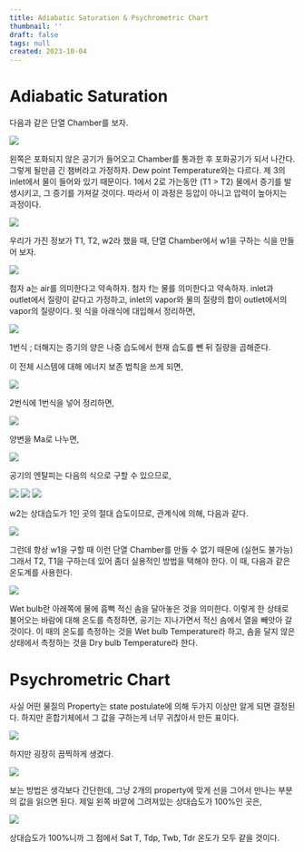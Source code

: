 ```yaml
---
title: Adiabatic Saturation & Psychrometric Chart
thumbnail: ''
draft: false
tags: null
created: 2023-10-04
---
```


# Adiabatic Saturation

다음과 같은 단열 Chamber를 보자.

![](Adiabatic-Saturation01.png)

왼쪽은 포화되지 않은 공기가 들어오고 Chamber를 통과한 후 포화공기가 되서 나간다. 그렇게 될만큼 긴 챔버라고 가정하자. Dew point Temperature와는 다르다. 제 3의 inlet에서 물이 들어와 있기 때문이다. 1에서 2로 가는동안 (T1 > T2) 물에서 증기를 발생시키고, 그 증기를 가져갈 것이다. 따라서 이 과정은 등압이 아니고 압력이 높아지는 과정이다.

![](Adiabatic-Saturation02.png)

우리가 가진 정보가 T1, T2, w2라 했을 때, 단열 Chamber에서 w1을 구하는 식을 만들어 보자.

![](Adiabatic-Saturation03.png)

첨자 a는 air를 의미한다고 약속하자. 첨자 f는 물를 의미한다고 약속하자.
inlet과 outlet에서 질량이 같다고 가정하고, inlet의 vapor와 물의 질량의 합이 outlet에서의 vapor의 질량이다. 윗 식을 아래식에 대입해서 정리하면,

![](Adiabatic-Saturation04.png)

1번식 ; 더해지는 증기의 양은 나중 습도에서 현재 습도를 뺀 뒤 질량을 곱해준다.

이 전체 시스템에 대해 에너지 보존 법칙을 쓰게 되면,

![](Adiabatic-Saturation05.png)

2번식에 1번식을 넣어 정리하면,

![](Adiabatic-Saturation06.png)

양변을 Ma로 나누면,

![](Adiabatic-Saturation07.png)

공기의 엔탈피는 다음의 식으로 구할 수 있으므로,

![](Adiabatic-Saturation08.png)
![](Adiabatic-Saturation09.png)
![](Adiabatic-Saturation10.png)

w2는 상대습도가 1인 곳의 절대 습도이므로, 관계식에 의해, 다음과 같다.

![](Adiabatic-Saturation11.png)

그런데 항상 w1을 구할 때 이런 단열 Chamber를 만들 수 없기 때문에 (실현도 불가능) 그래서 T2, T1을 구하는데 있어 좀더 실용적인 방법을 택해야 한다. 이 때, 다음과 같은 온도계를 사용한다.

![](Adiabatic-Saturation12.png)

Wet bulb란 아래쪽에 물에 흠뻑 적신 솜을 달아놓은 것을 의미한다. 이렇게 한 상태로 불어오는 바람에 대해 온도를 측정하면, 공기는 지나가면서 적신 솜에서 열을 빼앗아 갈것이다. 이 때의 온도를 측정하는 것을 Wet bulb Temperature라 하고, 솜을 달지 않은 상태에서 측정하는 것을 Dry bulb Temperature라 한다.

# Psychrometric Chart

사실 어떤 물질의 Property는 state postulate에 의해 두가지 이상만 알게 되면 결정된다. 하지만 혼합기체에서 그 값을 구하는게 너무 귀찮아서 만든 표이다.

![](Adiabatic-Saturation13.png)

하지만 굉장히 끔찍하게 생겼다.

![](Adiabatic-Saturation14.png)

보는 방법은 생각보다 간단한데, 그냥 2개의 property에 맞게 선을 그어서 만나는 부분의 값을 읽으면 된다. 제일 왼쪽 바깥에 그려져있는 상대습도가 100%인 곳은,

![](Adiabatic-Saturation15.png)

상대습도가 100%니까 그 점에서 Sat T, Tdp, Twb, Tdr 온도가 모두 같을 것이다.
